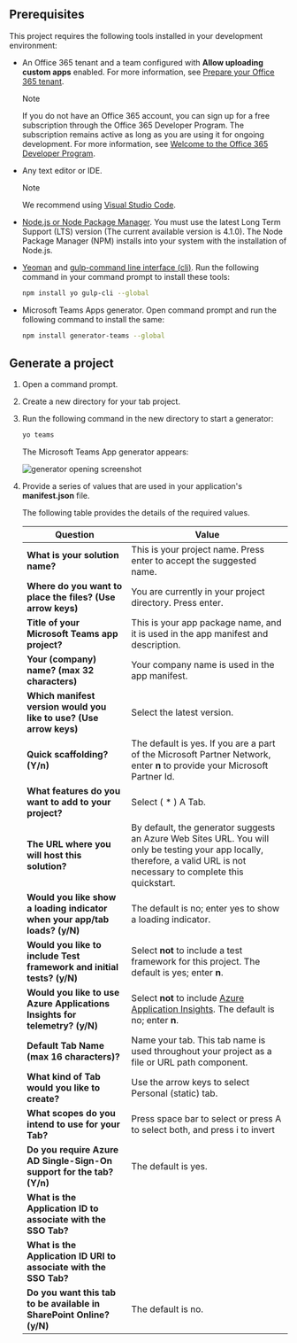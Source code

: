 ## Prerequisites

This project requires the following tools installed in your development environment:

- An Office 365 tenant and a team configured with **Allow uploading custom apps** enabled. For more information, see [Prepare your Office 365 tenant](~/concepts/build-and-test/prepare-your-o365-tenant.md).

    >[!NOTE]
    >If you do not have an Office 365 account, you can sign up for a free subscription through the Office 365 Developer Program. The subscription remains active as long as you are using it for ongoing development. For more information, see [Welcome to the Office 365 Developer Program](/OfficeDev/office-dev-program-docs/docs/office-365-developer-program.md).

- Any text editor or IDE.

    > [!NOTE]
    > We recommend using [Visual Studio Code](https://code.visualstudio.com/download).

- [Node.js or Node Package Manager](https://nodejs.org/en/). You must use the latest Long Term Support (LTS) version (The current available version is 4.1.0). The Node Package Manager (NPM) installs into your system with the installation of Node.js.

- [Yeoman](https://yeoman.io/) and [gulp-command line interface (cli)](https://www.npmjs.com/package/gulp-cli). Run the following command in your command prompt to install these tools:

    ```bash
    npm install yo gulp-cli --global
    ```

- Microsoft Teams Apps generator. Open command prompt and run the following command to install the same:

    ```bash
    npm install generator-teams --global
    ```

## Generate a project

1. Open a command prompt.

1. Create a new directory for your tab project.

1. Run the following command in the new directory to start a generator:

    ```bash
    yo teams
    ```

    The Microsoft Teams App generator appears:

    ![generator opening screenshot](/microsoftteams/platform/assets/images/tab-images/teamsTabScreenshot.PNG)

1. Provide a series of values that are used in your application's **manifest.json** file.

    The following table provides the details of the required values.

    | **Question** | **Value** |
    |------------|--------------|
    | **What is your solution name?** | This is your project name. Press enter to accept the suggested name. |
    | **Where do you want to place the files? (Use arrow keys)** | You are currently in your project directory. Press enter. |
    | **Title of your Microsoft Teams app project?** | This is your app package name, and it is used in the app manifest and description. |
    | **Your (company) name? (max 32 characters)** | Your company name is used in the app manifest. |
    | **Which manifest version would you like to use? (Use arrow keys)** | Select the latest version. |
    | **Quick scaffolding? (Y/n)** | The default is yes. If you are a part of the Microsoft Partner Network,  enter **n** to provide your Microsoft Partner Id. |
    | **What features do you want to add to your project?** | Select ( &ast; ) A Tab. |
    | **The URL where you will host this solution?** | By default, the generator suggests an Azure Web Sites URL. You will only be testing your app locally, therefore, a valid URL is not necessary to complete this quickstart. |
    | **Would you like show a loading indicator when your app/tab loads? (y/N)** | The default is no; enter yes to show a loading indicator. |
    | **Would you like to include Test framework and initial tests? (y/N)** | Select **not** to include a test framework for this project. The default is yes; enter **n**. |
    | **Would you like to use Azure Applications Insights for telemetry? (y/N)** | Select **not** to include [Azure Application Insights](/azure-docs/articles/azure-monitor/app/app-insights-overview.md). The default is no; enter **n**. |
    | **Default Tab Name (max 16 characters)?** | Name your tab. This tab name is used throughout your project as a file or URL path component. |
    | **What kind of Tab would you like to create?** | Use the arrow keys to select Personal (static) tab. |
    | **What scopes do you intend to use for your Tab?** | Press space bar to select or press A to select both, and press i to invert |
    | **Do you require Azure AD Single-Sign-On support for the tab? (Y/n)** | The default is yes. |
    | **What is the Application ID to associate with the SSO Tab?** |  |
    | **What is the Application ID URI to associate with the SSO Tab?** | |
    | **Do you want this tab to be available in SharePoint Online? (y/N)** | The default is no. |
